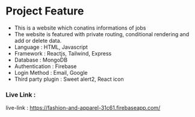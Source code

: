 # Project Feature

- This is a website which conatins informations of jobs
- The website is featured with private routing, conditional rendering   and add or delete data.
- Language : HTML, Javascript
- Framework : Reactjs, Tailwind, Express
- Database : MongoDB
- Authentication : Firebase
- Login Method : Email, Google
- Third party plugin : Sweet alert2, React icon


### Live Link : 
live-link : https://fashion-and-apparel-31c61.firebaseapp.com/